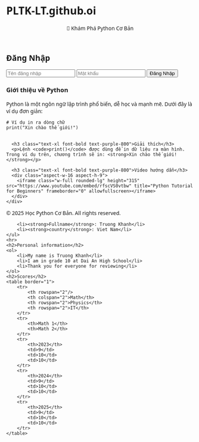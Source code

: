 # PLTK-LT.github.oi
<!DOCTYPE html>
<html lang="vi">
<head>
  <meta charset="UTF-8" />
  <meta name="viewport" content="width=device-width, initial-scale=1.0" />
  <title>Học Python Cơ Bản</title>
  <script src="https://cdn.tailwindcss.com"></script>
  <style>
    body {
      font-family: 'Segoe UI', Tahoma, Geneva, Verdana, sans-serif;
    }
  </style>
</head>
<body class="bg-gradient-to-br from-purple-300 to-blue-300 min-h-screen flex flex-col">

  <!-- Nhạc nền -->
  <audio autoplay loop hidden>
    <source src="https://www.bensound.com/bensound-music/bensound-ukulele.mp3" type="audio/mpeg">
    Trình duyệt của bạn không hỗ trợ nhạc nền.
  </audio>

  <!-- Header -->
  <header class="bg-white shadow-md p-4 text-center text-2xl font-bold text-purple-700">
    🌟 Khám Phá Python Cơ Bản
  </header>

  <!-- Form đăng nhập -->
  <section class="max-w-md mx-auto mt-6 bg-white p-6 rounded-xl shadow-lg">
    <h2 class="text-xl font-semibold text-center mb-4">Đăng Nhập</h2>
    <form class="flex flex-col gap-4">
      <input type="text" placeholder="Tên đăng nhập" class="p-2 border rounded-lg" />
      <input type="password" placeholder="Mật khẩu" class="p-2 border rounded-lg" />
      <button type="submit" class="bg-purple-600 text-white py-2 rounded-lg hover:bg-purple-700 transition">Đăng Nhập</button>
    </form>
  </section>

  <!-- Nội dung chính -->
  <main class="flex-1 p-6 mt-6">
    <div class="max-w-3xl mx-auto bg-white rounded-xl shadow-xl p-6 space-y-6">
      <h3 class="text-xl font-bold text-purple-800">Giới thiệu về Python</h3>
      <p>Python là một ngôn ngữ lập trình phổ biến, dễ học và mạnh mẽ. Dưới đây là ví dụ đơn giản:</p>
      <pre class="bg-gray-100 p-4 rounded-lg overflow-auto">
<code># Ví dụ in ra dòng chữ
print("Xin chào thế giới!")</code>
      </pre>

      <h3 class="text-xl font-bold text-purple-800">Giải thích</h3>
      <p>Lệnh <code>print()</code> được dùng để in dữ liệu ra màn hình. Trong ví dụ trên, chương trình sẽ in: <strong>Xin chào thế giới!</strong></p>

      <h3 class="text-xl font-bold text-purple-800">Video hướng dẫn</h3>
      <div class="aspect-w-16 aspect-h-9">
        <iframe class="w-full rounded-lg" height="315" src="https://www.youtube.com/embed/rfscVS0vtbw" title="Python Tutorial for Beginners" frameborder="0" allowfullscreen></iframe>
      </div>
    </div>
  </main>

  <!-- Footer -->
  <footer class="text-center py-4 bg-white text-sm text-gray-500">
    © 2025 Học Python Cơ Bản. All rights reserved.
  </footer>
</body>
</html>

		<li><strong>Fullname</strong>: Truong Khanh</li>
		<li><strong>country</strong>: Viet Nam</li>
	</ul>
	<hr>
	<h2>Personal information</h2>
	<ol>
		<li>My name is Truong Khanh</li>
		<li>I am in grade 10 at Dai An High School</li>
		<li>Thank you for everyone for reviewing</li>
	</ol>
	<h2>Scores</h2>
	<table border="1">
		<tr>
			<th rowspan="2"/>
			<th colspan="2">Math</th>
			<th rowspan="2">Physics</th>
			<th rowspan="2">IT</th>
		</tr>
		<tr>
			<th>Math 1</th>
			<th>Math 2</th>
		</tr>
		<tr>
			<th>2023</th>
			<td>9</td>
			<td>10</td>
			<td>10</td>
		</tr>
		<tr>
			<th>2024</th>
			<td>9</td>
			<td>10</td>
			<td>10</td>
		</tr>
		<tr>
			<th>2025</th>
			<td>9</td>
			<td>10</td>
			<td>10</td>
		</tr>
	</table>
</body>
</html>
